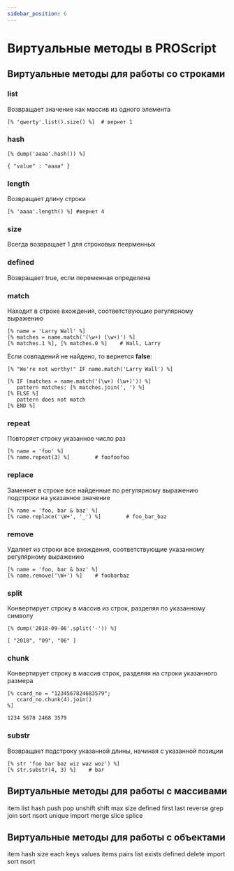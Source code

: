 ```yaml
---
sidebar_position: 6
---
```


# Виртуальные методы в PROScript

## Виртуальные методы для работы со строками
### list
Возвращает значение как массив из одного элемента
```
[% 'qwerty'.list().size() %]  # вернет 1
```

### hash
```
[% dump('aaaa'.hash()) %]
```
```
{ "value" : "aaaa" } 
```
### length
Возвращает длину строки
```
[% 'aaaa'.length() %] #вернет 4
```
### size
Всегда возвращает 1 для строковых пеерменных

### defined
Возвращает true, если переменная определена

### match
Находит в строке вхождения, соответствующие регулярному выражению
```
[% name = 'Larry Wall' %]
[% matches = name.match('(\w+) (\w+)') %]
[% matches.1 %], [% matches.0 %]    # Wall, Larry
```
Если совпадений не найдено, то вернется **false**:
```
[% "We're not worthy!" IF name.match('Larry Wall') %]

[% IF (matches = name.match('(\w+) (\w+)')) %]
   pattern matches: [% matches.join(', ') %]
[% ELSE %]
   pattern does not match
[% END %]
```

### repeat
Повторяет строку указанное число раз
```
[% name = 'foo' %]
[% name.repeat(3) %]        # foofoofoo
```

### replace
Заменяет в строке все найденные по регулярному выражению подстроки на указанное значение
```
[% name = 'foo, bar & baz' %]
[% name.replace('\W+', '_') %]        # foo_bar_baz
```

### remove
Удаляет из строки все вхождения, соответствующие указанному регулярному выражению
```
[% name = 'foo, bar & baz' %]
[% name.remove('\W+') %]    # foobarbaz
```

### split
Конвертирует строку в массив из строк, разделяя по указанному символу
```
[% dump('2018-09-06'.split('-')) %]
```
```
[ "2018", "09", "06" ]
```

### chunk
Конвертирует строку в массив строк, разделяя на строки указанного размера
```
[% ccard_no = "1234567824683579";
   ccard_no.chunk(4).join()
%]
```
```
1234 5678 2468 3579
```

### substr
Возвращает подстроку указанной длины, начиная с указанной позиции
```
[% str 'foo bar baz wiz waz woz') %]
[% str.substr(4, 3) %]    # bar
```

## Виртуальные методы для работы с массивами
item
list
hash
push
pop
unshift
shift
max
size
defined
first
last
reverse
grep
join
sort
nsort
unique
import
merge
slice
splice

## Виртуальные методы для работы с объектами
item
hash
size
each
keys
values
items
pairs
list
exists
defined
delete
import
sort
nsort